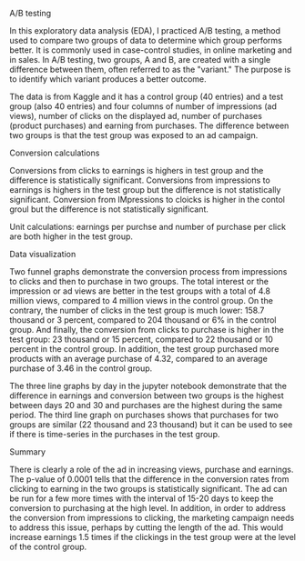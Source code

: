 A/B testing

In this exploratory data analysis (EDA), I practiced A/B testing, a method used to compare two groups of data to determine which group performs better. It is commonly used in case-control studies, in online marketing and in sales. In A/B testing, two groups, A and B, are created with a single difference between them, often referred to as the "variant." The purpose is to identify which variant produces a better outcome.

The data is from Kaggle and it has a control group (40 entries) and a test group (also 40 entries) and four columns of number of impressions (ad views), number of clicks on the displayed ad, number of purchases (product purchases) and earning from purchases. The difference between two groups is that the test group was exposed to an ad campaign. 


Conversion calculations

Conversions from clicks to earnings is highers in test group and the difference is statistically significant.
Conversions from impressions to earnings is highers in the test group but the difference is not statistically significant.
Conversion from IMpressions to cloicks is higher in the contol groul but the difference is not statistically significant. 

Unit calculations: earnings per purchse and number of purchase per click are both higher in the test group. 

Data visualization

Two funnel graphs demonstrate the conversion process from impressions to clicks and then to purchase in two groups. The total interest or the impression or ad views are better in the test groups with a total of 4.8 million views, compared to 4 million views in the control group. On the contrary, the number of clicks in the test group is much lower: 158.7 thousand or 3 percent, compared to 204 thousand or 6% in the control group. And finally, the conversion from clicks to purchase is higher in the test group: 23 thousand or 15 percent, compared to 22 thousand or 10 percent in the control group. In addition, the test group purchased more products with an average purchase of 4.32, compared to an average purchase of 3.46 in the control group. 

The three line graphs by day in the jupyter notebook demonstrate that the difference in earnings and conversion between two groups is the highest between days 20 and 30 and purchases are the highest during the same period. The third line graph on purchases shows that purchases for two groups are similar (22 thousand and 23 thousand) but it can be used to see if there is time-series in the purchases in the test group.

Summary

There is clearly a role of the ad in increasing views, purchase and earnings. The p-value of 0.0001 tells that the difference in the conversion rates from clicking to earning in the two groups is statistically significant. The ad can be run for a few more times with the interval of 15-20 days to keep the conversion to purchasing at the high level. In addition, in order to address the conversion from impressions to clicking, the marketing campaign needs to address this issue, perhaps by cutting the length of the ad. This would increase earnings 1.5 times if the clickings in the test group were at the level of the control group. 
